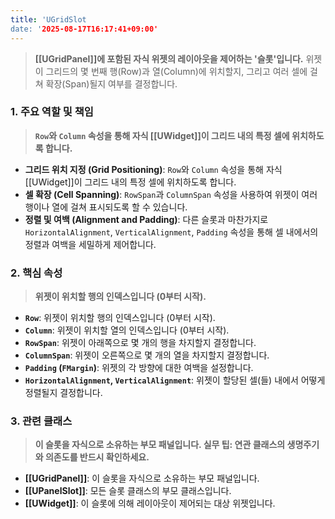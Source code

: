 ```yaml
---
title: 'UGridSlot
date: '2025-08-17T16:17:41+09:00'
---
```




> **[[UGridPanel]]에 포함된 자식 위젯의 레이아웃을 제어하는 '슬롯'입니다.** 위젯이 그리드의 몇 번째 행(Row)과 열(Column)에 위치할지, 그리고 여러 셀에 걸쳐 확장(Span)될지 여부를 결정합니다.

### **1. 주요 역할 및 책임**
> **`Row`와 `Column` 속성을 통해 자식 [[UWidget]]이 그리드 내의 특정 셀에 위치하도록 합니다.**
* **그리드 위치 지정 (Grid Positioning)**:
	`Row`와 `Column` 속성을 통해 자식 [[UWidget]]이 그리드 내의 특정 셀에 위치하도록 합니다.
* **셀 확장 (Cell Spanning)**:
	`RowSpan`과 `ColumnSpan` 속성을 사용하여 위젯이 여러 행이나 열에 걸쳐 표시되도록 할 수 있습니다.
* **정렬 및 여백 (Alignment and Padding)**:
	다른 슬롯과 마찬가지로 `HorizontalAlignment`, `VerticalAlignment`, `Padding` 속성을 통해 셀 내에서의 정렬과 여백을 세밀하게 제어합니다.

### **2. 핵심 속성**
> **위젯이 위치할 행의 인덱스입니다 (0부터 시작).**
* **`Row`**:
	위젯이 위치할 행의 인덱스입니다 (0부터 시작).
* **`Column`**:
	위젯이 위치할 열의 인덱스입니다 (0부터 시작).
* **`RowSpan`**:
	위젯이 아래쪽으로 몇 개의 행을 차지할지 결정합니다.
* **`ColumnSpan`**:
	위젯이 오른쪽으로 몇 개의 열을 차지할지 결정합니다.
* **`Padding` (`FMargin`)**:
	위젯의 각 방향에 대한 여백을 설정합니다.
* **`HorizontalAlignment`, `VerticalAlignment`**:
	위젯이 할당된 셀(들) 내에서 어떻게 정렬될지 결정합니다.

### **3. 관련 클래스**
> **이 슬롯을 자식으로 소유하는 부모 패널입니다. 실무 팁: 연관 클래스의 생명주기와 의존도를 반드시 확인하세요.**
* **[[UGridPanel]]**:
	이 슬롯을 자식으로 소유하는 부모 패널입니다.
* **[[UPanelSlot]]**:
	모든 슬롯 클래스의 부모 클래스입니다.
* **[[UWidget]]**:
	이 슬롯에 의해 레이아웃이 제어되는 대상 위젯입니다.
